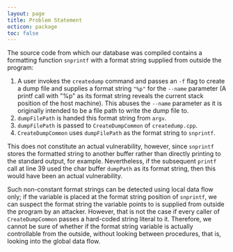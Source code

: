```yaml
---
layout: page
title: Problem Statement
octicon: package
toc: false
---
```


The source code from which our database was compiled contains a formatting function `snprintf` with a format string supplied from outside the program:

1. A user invokes the `createdump` command and passes an `-f` flag to create a dump file and supplies a format string `"%p"` for the `--name` parameter (A printf call with "%p" as its format string reveals the current stack position of the host machine). This abuses the `--name` parameter as it is originally intended to be a file path to write the dump file to.
2. `dumpFilePath` is handed this format string from `argv`.
3. `dumpFilePath` is passed to `CreateDumpCommon` of `createdump.cpp`.
4. `CreateDumpCommon` uses `dumpFilePath` as the format string to `snprintf`.

This does not constitute an actual vulnerability, however, since `snprintf` stores the formatted string to another buffer rather than directly printing to the standard output, for example. Nevertheless, if the subsequent `printf` call at line 39 used the char buffer `dumpPath` as its format string, then this would have been an actual vulnerability.

Such non-constant format strings can be detected using local data flow only; if the variable is placed at the format string position of `snprintf`, we can suspect the format string the variable points to is supplied from outside the program by an attacker. However, that is not the case if every caller of `CreateDumpCommon` passes a hard-coded string literal to it. Therefore, we cannot be sure of whether if the format string variable is actually controllable from the outside, without looking between procedures, that is, looking into the global data flow.